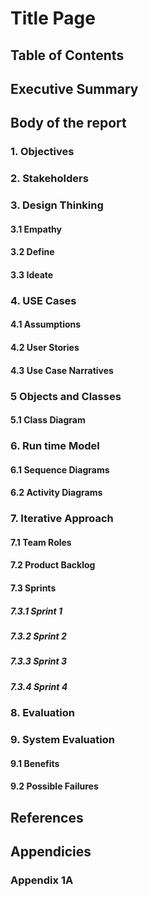 # Title Page

## Table of Contents

## Executive Summary

## Body of the report
### 1. Objectives
### 2. Stakeholders
### 3. Design Thinking
#### 3.1 Empathy
#### 3.2 Define
#### 3.3 Ideate
### 4. USE Cases
#### 4.1 Assumptions
#### 4.2 User Stories
#### 4.3 Use Case Narratives
### 5 Objects and Classes
#### 5.1 Class Diagram
### 6. Run time Model
#### 6.1 Sequence Diagrams
#### 6.2 Activity Diagrams
### 7. Iterative Approach
#### 7.1 Team Roles
#### 7.2 Product Backlog
#### 7.3 Sprints
##### 7.3.1 Sprint 1
##### 7.3.2 Sprint 2
##### 7.3.3 Sprint 3
##### 7.3.4 Sprint 4
### 8. Evaluation
### 9. System Evaluation
#### 9.1 Benefits
#### 9.2 Possible Failures
## References

## Appendicies
### Appendix 1A

